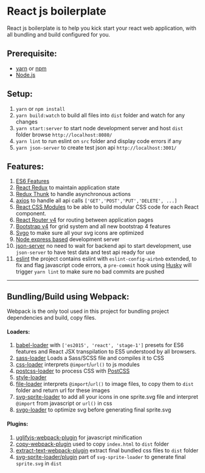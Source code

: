 # React js boilerplate
React js boilerplate is to help you kick start your react web application, with all bundling and build configured for you.

## Prerequisite:

* [yarn](https://yarnpkg.com/en/) or [npm](https://www.npmjs.com/)
* [Node.js](https://nodejs.org/en/)

## Setup:

1. `yarn` or `npm install`
2. `yarn build:watch` to build all files into `dist` folder and watch for any changes
3. `yarn start:server` to start node development server and host `dist` folder browse `http://localhost:8080/`
4. `yarn lint` to run eslint on `src` folder and display code errors if any
4. `yarn json-server` to create test json api `http://localhost:3001/` 

## Features: 

1. [ES6 Features](http://es6-features.org/#Constants)
2. [React Redux](https://github.com/reactjs/react-redux) to maintain application state
3. [Redux Thunk](https://github.com/gaearon/redux-thunk) to handle asynchronous actions
4. [axios](https://github.com/axios/axios) to handle all api calls `['GET','POST','PUT','DELETE', ...]`
5. [React CSS Modules](https://github.com/gajus/react-css-modules) to be able to build modular CSS code for each React component.
6. [React Router v4](https://github.com/ReactTraining/react-router) for routing between application pages
7. [Bootstrap v4](https://getbootstrap.com/docs/4.1/layout/overview/) for grid system and all new bootstrap 4 features
8. [Svgo](https://github.com/svg/svgo) to make sure all your svg icons are optimized
9. [Node express based](https://expressjs.com/) development server
10. [json-server](https://github.com/typicode/json-server) no need to wait for backend api to start development, use `json-server` to have test data and test api ready for use
11. [eslint](https://github.com/airbnb/javascript/tree/master/packages/eslint-config-airbnb) the project contains eslint with `eslint-config-airbnb` extended, to fix and flag javascript code errors, a `pre-commit` hook using [Husky](https://github.com/typicode/husky) will trigger `yarn lint` to make sure no bad commits are pushed

---

## Bundling/Build using Webpack: 

Webpack is the only tool used in this project for bundling project dependencies and build, copy files.

#### Loaders:
1. [babel-loader](https://github.com/babel/babel-loader) with `['es2015', 'react', 'stage-1']` presets for ES6 features and React JSX transpilation to ES5 understood by all browsers.
2. [sass-loader](https://github.com/webpack-contrib/sass-loader) Loads a Sass/SCSS file and compiles it to CSS
3. [css-loader](https://github.com/webpack-contrib/css-loader) interprets `@import`/`url()` to js modules
4. [postcss-loader](https://github.com/postcss/postcss-loader) to process CSS with [PostCSS](http://postcss.org/)
5. [style-loader](https://github.com/webpack-contrib/style-loader)
6. [file-loader](https://github.com/webpack-contrib/file-loader) interprets `@import`/`url()` to image files, to copy them to `dist` folder and return url for these images
7. [svg-sprite-loader](https://github.com/kisenka/svg-sprite-loader) to add all your icons in one sprite.svg file and interpret `@import` from javascript or `url()` in css
8. [svgo-loader](https://github.com/rpominov/svgo-loader) to optimize svg before generating final sprite.svg

#### Plugins:
1. [uglifyjs-webpack-plugin](https://github.com/webpack-contrib/uglifyjs-webpack-plugin) for javascript minification
2. [copy-webpack-plugin](https://github.com/webpack-contrib/copy-webpack-plugin) used to copy `index.html` to `dist` folder
3. [extract-text-webpack-plugin](https://github.com/webpack-contrib/extract-text-webpack-plugin) extract final bundled css files to `dist` folder
4. [svg-sprite-loader/plugin](https://github.com/kisenka/svg-sprite-loader) part of `svg-sprite-loader` to generate final `sprite.svg` in `dist`
